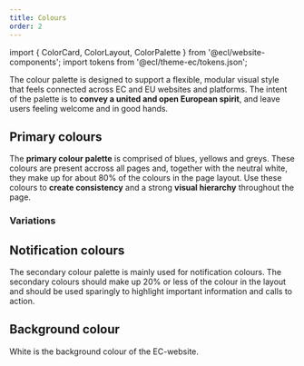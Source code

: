 ```yaml
---
title: Colours
order: 2
---
```


import { ColorCard, ColorLayout, ColorPalette } from '@ecl/website-components';
import tokens from '@ecl/theme-ec/tokens.json';

The colour palette is designed to support a flexible, modular visual style that feels connected across EC and EU websites and platforms. The intent of the palette is to **convey a united and open European spirit**, and leave users feeling welcome and in good hands.

## Primary colours

The **primary colour palette** is comprised of blues, yellows and greys. These colours are present accross all pages and, together with the neutral white, they make up for about 80% of the colours in the page layout. Use these colours to **create consistency** and a strong **visual hierarchy** throughout the page.

<ColorLayout>
  <ColorCard tokens={tokens} name="COLOR_PRIMARY" />
  <ColorCard tokens={tokens} name="COLOR_SECONDARY" />
  <ColorCard tokens={tokens} name="COLOR_TEXT" />
</ColorLayout>

### Variations

<ColorLayout>
  <ColorPalette tokens={tokens} category="color.variations.1" />
  <ColorPalette tokens={tokens} category="color.variations.2" />
  <ColorPalette tokens={tokens} category="color.variations.3" />
</ColorLayout>

## Notification colours

The secondary colour palette is mainly used for notification colours. The secondary colours should make up 20% or less of the colour in the layout and should be used sparingly to highlight important information and calls to action.

<ColorLayout cols="12 m-3">
  <ColorCard tokens={tokens} name="COLOR_INFO" />
  <ColorCard tokens={tokens} name="COLOR_WARNING" />
  <ColorCard tokens={tokens} name="COLOR_SUCCESS" />
  <ColorCard tokens={tokens} name="COLOR_ERROR" />
</ColorLayout>

## Background colour

White is the background colour of the EC-website.

<ColorLayout>
  <ColorCard tokens={tokens} name="COLOR_WHITE_100" />
</ColorLayout>
